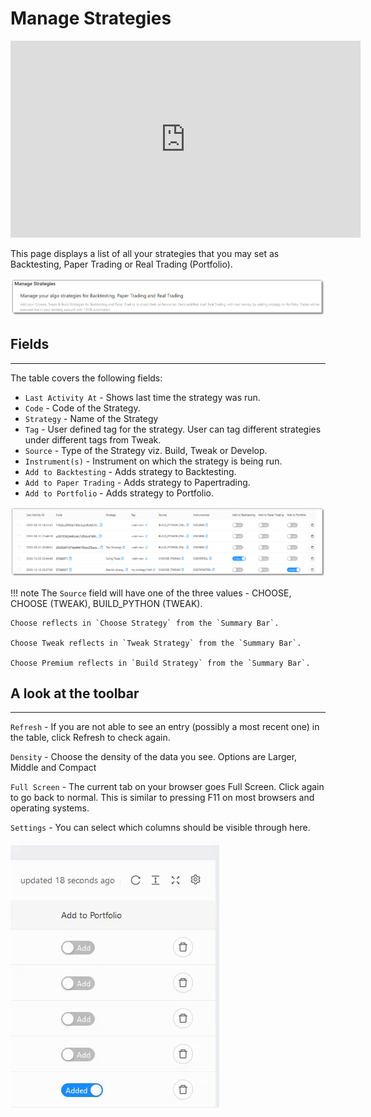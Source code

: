 # Manage Strategies

<iframe width="560" height="315" src="https://www.youtube.com/embed/c8c-GeIhibY" frameborder="0" allow="accelerometer; autoplay; encrypted-media; gyroscope; picture-in-picture" allowfullscreen></iframe>

This page displays a list of all your strategies that you may set as Backtesting, Paper Trading or Real Trading (Portfolio).

![Custom Strategies](imgs/screenshots/MS1.png)

## Fields
---
The table covers the following fields:

* `Last Activity At` - Shows last time the strategy was run.
* `Code` - Code of the Strategy.
* `Strategy` - Name of the Strategy
* `Tag` - User defined tag for the strategy. User can tag different strategies under different tags from Tweak.
* `Source` - Type of the Strategy viz. Build, Tweak or Develop.
* `Instrument(s)` - Instrument on which the strategy is being run.
* `Add to Backtesting` - Adds strategy to Backtesting.
* `Add to Paper Trading` - Adds strategy to Papertrading.
* `Add to Portfolio` - Adds strategy to Portfolio.

![Custom Strategies](imgs/screenshots/MS2.png)

!!! note
    The `Source` field will have one of the three values - CHOOSE, CHOOSE (TWEAK), BUILD_PYTHON (TWEAK). 
    
    Choose reflects in `Choose Strategy` from the `Summary Bar`.
    
    Choose Tweak reflects in `Tweak Strategy` from the `Summary Bar`.
    
    Choose Premium reflects in `Build Strategy` from the `Summary Bar`.

## A look at the toolbar
---

`Refresh` - If you are not able to see an entry (possibly a most recent one) in the table, click Refresh to check again.

`Density` - Choose the density of the data you see. Options are Larger, Middle and Compact

`Full Screen` - The current tab on your browser goes Full Screen. Click again to go back to normal. This is similar to pressing F11 on most browsers and operating systems.

`Settings` - You can select which columns should be visible through here.

![Custom Strategies](imgs/custom-2.gif)
